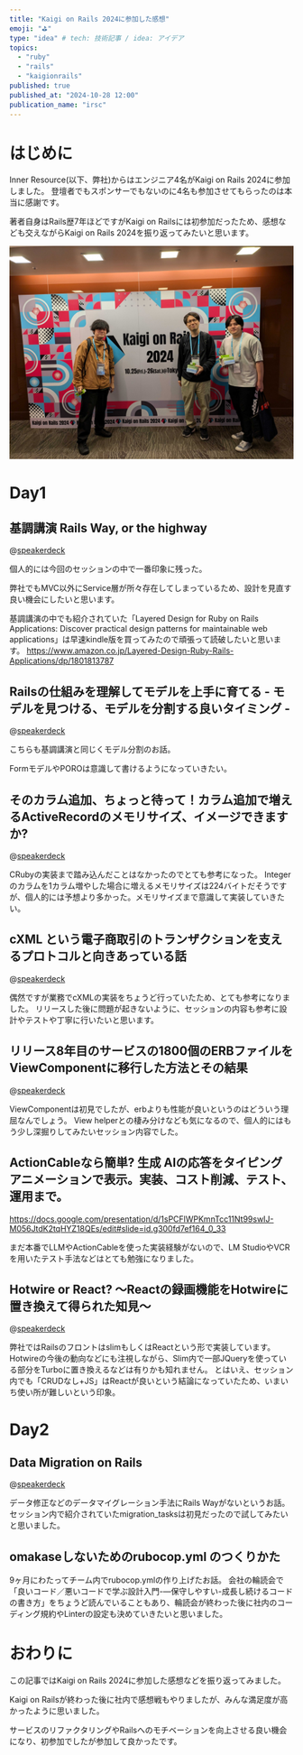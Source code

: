 ```yaml
---
title: "Kaigi on Rails 2024に参加した感想"
emoji: "⛳"
type: "idea" # tech: 技術記事 / idea: アイデア
topics:
  - "ruby"
  - "rails"
  - "kaigionrails"
published: true
published_at: "2024-10-28 12:00"
publication_name: "irsc"
---
```

# はじめに
Inner Resource(以下、弊社)からはエンジニア4名がKaigi on Rails 2024に参加しました。
登壇者でもスポンサーでもないのに4名も参加させてもらったのは本当に感謝です。

著者自身はRails歴7年ほどですがKaigi on Railsには初参加だったため、感想なども交えながらKaigi on Rails 2024を振り返ってみたいと思います。

![Inner Resourceからの参加メンバー](/images/kaigi_on_rails.jpg)

# Day1

## 基調講演 Rails Way, or the highway
@[speakerdeck](ce11ed892bda4717b96f12d064865a4a)

個人的には今回のセッションの中で一番印象に残った。

弊社でもMVC以外にService層が所々存在してしまっているため、設計を見直す良い機会にしたいと思います。

基調講演の中でも紹介されていた「Layered Design for Ruby on Rails Applications: Discover practical design patterns for maintainable web applications」は早速kindle版を買ってみたので頑張って読破したいと思います。
https://www.amazon.co.jp/Layered-Design-Ruby-Rails-Applications/dp/1801813787

## Railsの仕組みを理解してモデルを上手に育てる - モデルを見つける、モデルを分割する良いタイミング -
@[speakerdeck](eea7a4e755784fa690362a48557c1802)

こちらも基調講演と同じくモデル分割のお話。

FormモデルやPOROは意識して書けるようになっていきたい。

## そのカラム追加、ちょっと待って！カラム追加で増えるActiveRecordのメモリサイズ、イメージできますか?
@[speakerdeck](ce1be814210e4d27aaad7c5c90dc614a)

CRubyの実装まで踏み込んだことはなかったのでとても参考になった。
Integerのカラムを1カラム増やした場合に増えるメモリサイズは224バイトだそうですが、個人的には予想より多かった。メモリサイズまで意識して実装していきたい。

## cXML という電子商取引のトランザクションを支えるプロトコルと向きあっている話
@[speakerdeck](f1f0d99f534347aa90767b4c0845dc35)

偶然ですが業務でcXMLの実装をちょうど行っていたため、とても参考になりました。
リリースした後に問題が起きないように、セッションの内容も参考に設計やテストや丁寧に行いたいと思います。

## リリース8年目のサービスの1800個のERBファイルをViewComponentに移行した方法とその結果
@[speakerdeck](d4b29cf4bcf94ee9887fced33e569cdf)

ViewComponentは初見でしたが、erbよりも性能が良いというのはどういう理屈なんでしょう。
View helperとの棲み分けなども気になるので、個人的にはもう少し深掘りしてみたいセッション内容でした。

## ActionCableなら簡単? 生成 AIの応答をタイピングアニメーションで表示。実装、コスト削減、テスト、運用まで。
https://docs.google.com/presentation/d/1sPCFlWPKmnTcc11Nt99swIJ-M056JtdK2tqHYZ18QEs/edit#slide=id.g300fd7ef164_0_33

まだ本番でLLMやActionCableを使った実装経験がないので、LM StudioやVCRを用いたテスト手法などはとても勉強になりました。

## Hotwire or React? 〜Reactの録画機能をHotwireに置き換えて得られた知見〜
@[speakerdeck](00f9da1c11f3417c873d48aedd4f7738)

弊社ではRailsのフロントはslimもしくはReactという形で実装しています。
Hotwireの今後の動向などにも注視しながら、Slim内で一部JQueryを使っている部分をTurboに置き換えるなどは有りかも知れません。
とはいえ、セッション内でも「CRUDなし+JS」はReactが良いという結論になっていたため、いまいち使い所が難しいという印象。

# Day2
## Data Migration on Rails
@[speakerdeck](dedb021b0f6641b5b0b7d1194cca4a31)

データ修正などのデータマイグレーション手法にRails Wayがないというお話。
セッション内で紹介されていたmigration_tasksは初見だったので試してみたいと思いました。

## omakaseしないためのrubocop.yml のつくりかた

9ヶ月にわたってチーム内でrubocop.ymlの作り上げたお話。
会社の輪読会で「良いコード／悪いコードで学ぶ設計入門-―保守しやすい-成長し続けるコードの書き方」をちょうど読んでいることもあり、輪読会が終わった後に社内のコーディング規約やLinterの設定も決めていきたいと思いました。

# おわりに
この記事ではKaigi on Rails 2024に参加した感想などを振り返ってみました。

Kaigi on Railsが終わった後に社内で感想戦もやりましたが、みんな満足度が高かったように思いました。

サービスのリファクタリングやRailsへのモチベーションを向上させる良い機会になり、初参加でしたが参加して良かったです。
